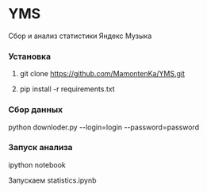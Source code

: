 # YMS
Сбор и анализ статистики Яндекс Музыка

<H3>Установка</h3>

1. git clone https://github.com/MamontenKa/YMS.git

2. pip install -r requirements.txt

<H3>Сбор данных</h3>

python downloder.py --login=login --password=password

<H3>Запуск анализа</h3>

ipython notebook

Запускаем statistics.ipynb
